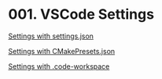 <!--
    SPDX-License-Identifier: BSL-1.0
-->

# 001. VSCode Settings

[Settings with settings.json](./settings-json)

[Settings with CMakePresets.json](./cmakepresets-json)

[Settings with .code-workspace](./code-workspace)
